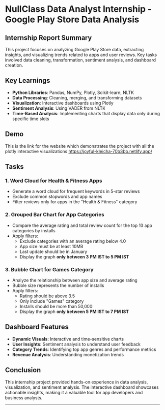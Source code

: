 # NullClass Data Analyst Internship - Google Play Store Data Analysis

## Internship Report Summary
This project focuses on analyzing Google Play Store data, extracting insights, and visualizing trends related to apps and user reviews. Key tasks involved data cleaning, transformation, sentiment analysis, and dashboard creation.

## Key Learnings
- **Python Libraries**: Pandas, NumPy, Plotly, Scikit-learn, NLTK
- **Data Processing**: Cleaning, merging, and transforming datasets
- **Visualization**: Interactive dashboards using Plotly
- **Sentiment Analysis**: Using VADER from NLTK
- **Time-Based Analysis**: Implementing charts that display data only during specific time slots

## Demo
This is the link for the website which demonstrates the project with all the plotly interactive visualizations
https://joyful-kleicha-70b3bb.netlify.app/

## Tasks
### 1. Word Cloud for Health & Fitness Apps
- Generate a word cloud for frequent keywords in 5-star reviews
- Exclude common stopwords and app names
- Filter reviews only for apps in the "Health & Fitness" category

### 2. Grouped Bar Chart for App Categories
- Compare the average rating and total review count for the top 10 app categories by installs
- Apply filters:
  - Exclude categories with an average rating below 4.0
  - App size must be at least 10MB
  - Last update should be in January
  - Display the graph **only between 3 PM IST to 5 PM IST**

### 3. Bubble Chart for Games Category
- Analyze the relationship between app size and average rating
- Bubble size represents the number of installs
- Apply filters:
  - Rating should be above 3.5
  - Only include "Games" category
  - Installs should be more than 50,000
  - Display the graph **only between 5 PM IST to 7 PM IST**

## Dashboard Features
- **Dynamic Visuals**: Interactive and time-sensitive charts
- **User Insights**: Sentiment analysis to understand user feedback
- **Category Trends**: Identifying top app genres and performance metrics
- **Revenue Analysis**: Understanding monetization trends

## Conclusion
This internship project provided hands-on experience in data analysis, visualization, and sentiment analysis. The interactive dashboard showcases actionable insights, making it a valuable tool for app developers and business analysts.

---

